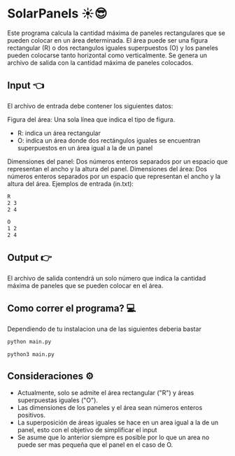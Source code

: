 # SolarPanels ☀️😎

Este programa calcula la cantidad máxima de paneles rectangulares que se pueden colocar en un área determinada. El área puede ser una figura rectangular (R) o dos rectangulos iguales superpuestos (O) y los paneles pueden colocarse tanto horizontal como verticalmente. Se genera un archivo de salida con la cantidad máxima de paneles colocados.

## Input 👈

El archivo de entrada debe contener los siguientes datos:

Figura del área: Una sola línea que indica el tipo de figura.

* R: indica un área rectangular
* O: indica un área donde dos rectángulos iguales se encuentran superpuestos en un área igual a la de un panel

Dimensiones del panel: Dos números enteros separados por un espacio que representan el ancho y la altura del panel.
Dimensiones del área: Dos números enteros separados por un espacio que representan el ancho y la altura del área.
Ejemplos de entrada (in.txt):

```txt
R
2 3
2 4
```

```txt
O
1 2
2 4
```

## Output 👉

El archivo de salida contendrá un solo número que indica la cantidad máxima de paneles que se pueden colocar en el área.

## Como correr el programa? 💻

Dependiendo de tu instalacion una de las siguientes deberia bastar

```txt
python main.py
```

```txt
python3 main.py
```

## Consideraciones ⚙️

* Actualmente, solo se admite el área rectangular ("R") y áreas superpuestas iguales ("O").
* Las dimensiones de los paneles y el área sean números enteros positivos.
* La superposición de áreas iguales se hace en un area igual a la de un panel, esto con el objetivo de simplificar el input
* Se asume que lo anterior siempre es posible por lo que un area no puede ser mas pequeña que el panel en el caso de O.
